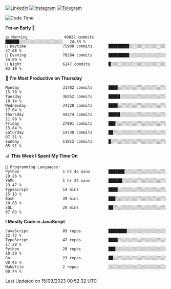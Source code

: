 [![Linkedin](https://img.shields.io/badge/-Archie-blue?style=flat-square&labelColor=gray&logo=Linkedin&logoColor=white&link=https://www.linkedin.com/in/archisdi)](https://www.linkedin.com/in/archisdi)
[![Instagram](https://img.shields.io/badge/-@archisdi-orange?style=flat-square&labelColor=gray&logo=Instagram&logoColor=white&link=https://www.instagram.com/archisdi)](https://www.instagram.com/archisdi)
[![Telegram](https://img.shields.io/badge/-aai-informational?style=flat-square&labelColor=gray&logo=telegram&logoColor=white&link=https://t.me/archisdi)](https://t.me/archisdi)

<!--START_SECTION:waka-->
![Code Time](http://img.shields.io/badge/Code%20Time-2%2C394%20hrs%2029%20mins-blue)

**I'm an Early 🐤** 

```text
🌞 Morning                49022 commits       ██████░░░░░░░░░░░░░░░░░░░   24.33 % 
🌆 Daytime                75908 commits       █████████░░░░░░░░░░░░░░░░   37.68 % 
🌃 Evening                70284 commits       █████████░░░░░░░░░░░░░░░░   34.89 % 
🌙 Night                  6247 commits        █░░░░░░░░░░░░░░░░░░░░░░░░   03.10 % 
```
📅 **I'm Most Productive on Thursday** 

```text
Monday                   31782 commits       ████░░░░░░░░░░░░░░░░░░░░░   15.78 % 
Tuesday                  36552 commits       █████░░░░░░░░░░░░░░░░░░░░   18.14 % 
Wednesday                34320 commits       ████░░░░░░░░░░░░░░░░░░░░░   17.04 % 
Thursday                 44274 commits       █████░░░░░░░░░░░░░░░░░░░░   21.98 % 
Friday                   27891 commits       ███░░░░░░░░░░░░░░░░░░░░░░   13.84 % 
Saturday                 14730 commits       ██░░░░░░░░░░░░░░░░░░░░░░░   07.31 % 
Sunday                   11912 commits       █░░░░░░░░░░░░░░░░░░░░░░░░   05.91 % 
```


📊 **This Week I Spent My Time On** 

```text
💬 Programming Languages: 
Python                   1 hr 45 mins        ███████░░░░░░░░░░░░░░░░░░   29.26 % 
YAML                     1 hr 24 mins        ██████░░░░░░░░░░░░░░░░░░░   23.47 % 
TypeScript               54 mins             ████░░░░░░░░░░░░░░░░░░░░░   15.13 % 
Bash                     39 mins             ███░░░░░░░░░░░░░░░░░░░░░░   10.83 % 
SQL                      28 mins             ██░░░░░░░░░░░░░░░░░░░░░░░   07.83 % 
```

**I Mostly Code in JavaScript** 

```text
JavaScript               89 repos            ████████░░░░░░░░░░░░░░░░░   32.72 % 
TypeScript               47 repos            ████░░░░░░░░░░░░░░░░░░░░░   17.28 % 
Python                   28 repos            ███░░░░░░░░░░░░░░░░░░░░░░   10.29 % 
Go                       23 repos            ██░░░░░░░░░░░░░░░░░░░░░░░   08.46 % 
Makefile                 2 repos             ░░░░░░░░░░░░░░░░░░░░░░░░░   00.74 % 
```




 Last Updated on 15/09/2023 00:52:32 UTC
<!--END_SECTION:waka-->